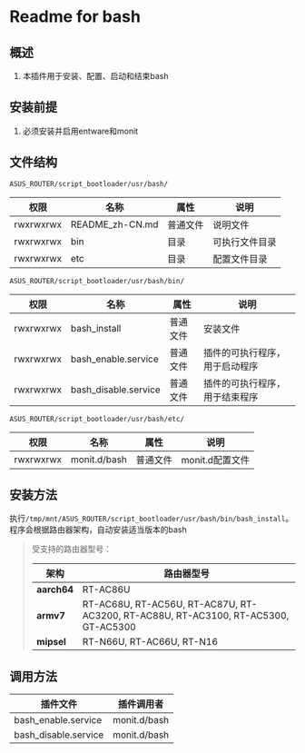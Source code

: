 # Readme for bash

## 概述

1. 本插件用于安装、配置、启动和结束bash

## 安装前提

1. 必须安装并启用entware和monit

## 文件结构

`ASUS_ROUTER/script_bootloader/usr/bash/`

| 权限      | 名称      | 属性     | 说明           |
| --------- | --------- | -------- | -------------- |
| rwxrwxrwx | README_zh-CN.md | 普通文件 | 说明文件       |
| rwxrwxrwx | bin       | 目录     | 可执行文件目录 |
| rwxrwxrwx | etc       | 目录     | 配置文件目录   |

`ASUS_ROUTER/script_bootloader/usr/bash/bin/`

| 权限      | 名称                 | 属性     | 说明                           |
| --------- | -------------------- | -------- | ------------------------------ |
| rwxrwxrwx | bash_install         | 普通文件 | 安装文件                       |
| rwxrwxrwx | bash_enable.service  | 普通文件 | 插件的可执行程序，用于启动程序 |
| rwxrwxrwx | bash_disable.service | 普通文件 | 插件的可执行程序，用于结束程序 |

`ASUS_ROUTER/script_bootloader/usr/bash/etc/`

| 权限      | 名称         | 属性     | 说明            |
| --------- | ------------ | -------- | --------------- |
| rwxrwxrwx | monit.d/bash | 普通文件 | monit.d配置文件 |

## 安装方法

执行`/tmp/mnt/ASUS_ROUTER/script_bootloader/usr/bash/bin/bash_install`。程序会根据路由器架构，自动安装适当版本的bash

   > 受支持的路由器型号：
   >
   > | 架构        | 路由器型号                                                                         |
   > | ----------- | ---------------------------------------------------------------------------------- |
   > | **aarch64** | RT-AC86U                                                                           |
   > | **armv7**   | RT-AC68U, RT-AC56U, RT-AC87U, RT-AC3200, RT-AC88U, RT-AC3100, RT-AC5300, GT-AC5300 |
   > | **mipsel**  | RT-N66U, RT-AC66U, RT-N16                                                          |

## 调用方法

| 插件文件             | 插件调用者   |
| -------------------- | ------------ |
| bash_enable.service  | monit.d/bash |
| bash_disable.service | monit.d/bash |